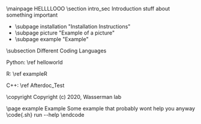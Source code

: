 \mainpage HELLLLOOO
\section intro_sec Introduction
stuff about something important

 - \subpage installation "Installation Instructions"
 - \subpage picture "Example of a picture"
 - \subpage example "Example"

\subsection Different Coding Languages 

Python: \ref helloworld

R: \ref exampleR

C++: \ref Afterdoc_Test


 \copyright Copyright (c) 2020, Wasserman lab

 \page example Example
 Some example that probably wont help you anyway 
 \code{.sh}
 run --help 
 \endcode 


